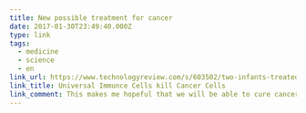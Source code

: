 ```yaml
---
title: New possible treatment for cancer
date: 2017-01-30T23:49:40.000Z
type: link
tags:
  - medicine
  - science
  - en
link_url: https://www.technologyreview.com/s/603502/two-infants-treated-with-universal-immune-cells-have-their-cancer-vanish/
link_title: Universal Immunce Cells kill Cancer Cells
link_comment: This makes me hopeful that we will be able to cure cancer one day, even though the treatment is controversial.
---
```

